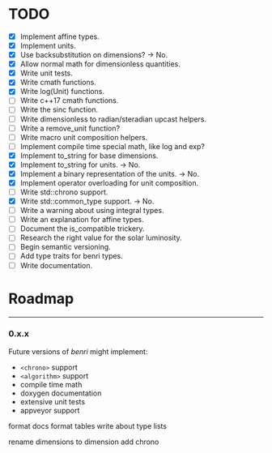 # TODO
- [x] Implement affine types.
- [x] Implement units.
- [x] Use backsubstitution on dimensions? -> No.
- [x] Allow normal math for dimensionless quantities.
- [x] Write unit tests.
- [x] Write cmath functions.
- [x] Write log<Unit>(Unit) functions.
- [ ] Write c++17 cmath functions.
- [ ] Write the sinc function.
- [ ] Write dimensionless to radian/steradian upcast helpers.
- [ ] Write a remove_unit function?
- [ ] Write macro unit composition helpers.
- [ ] Implement compile time special math, like log and exp?
- [x] Implement to_string for base dimensions.
- [x] Implement to_string for units. -> No.
- [x] Implement a binary representation of the units. -> No.
- [x] Implement operator overloading for unit composition.
- [ ] Write std::chrono support.
- [x] Write std::common_type support. -> No.
- [ ] Write a warning about using integral types.
- [ ] Write an explanation for affine types.
- [ ] Document the is_compatible trickery.
- [ ] Research the right value for the solar luminosity.
- [ ] Begin semantic versioning.
- [ ] Add type traits for benri types.
- [ ] Write documentation.

# Roadmap
----------------------------------------
### 0.x.x
Future versions of *benri* might implement:
- `<chrono>` support
- `<algorithm>` support
- compile time math
- doxygen documentation
- extensive unit tests
- appveyor support



format docs
format tables
write about type lists

rename dimensions to dimension
add chrono